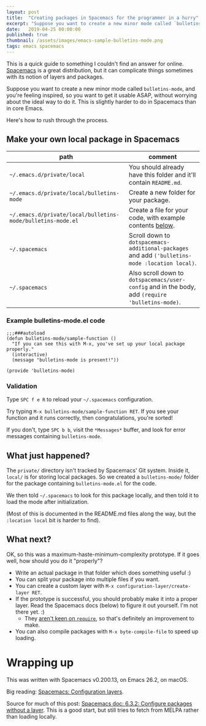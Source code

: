 ```yaml
---
layout: post
title:	"Creating packages in Spacemacs for the programmer in a hurry"
excerpt: "Suppose you want to create a new minor mode called `bulletins-mode`, and you're feeling inspired, so you want to get it usable ASAP, without worrying about the ideal way to do it. This is slightly harder to do in Spacemacs than in core Emacs."
date:	2019-04-25 00:00:00
published: true
thumbnail: /assets/images/emacs-sample-bulletins-mode.png
tags: emacs spacemacs
---
```


This is a quick guide to something I couldn't find an answer for online. [Spacemacs](http://spacemacs.org/) is a great distribution, but it can complicate things sometimes with its notion of layers and packages.

Suppose you want to create a new minor mode called `bulletins-mode`, and you're feeling inspired, so you want to get it usable ASAP, without worrying about the ideal way to do it. This is slightly harder to do in Spacemacs than in core Emacs.

Here's how to rush through the process.

## Make your own local package in Spacemacs

| path | comment |
|---|---|
| `~/.emacs.d/private/local` | You should already have this folder and it'll contain `README.md`. |
| `~/.emacs.d/private/local/bulletins-mode` | Create a new folder for your package. |
| `~/.emacs.d/private/local/bulletins-mode/bulletins-mode.el` | Create a file for your code, with example contents [below](#example-bulletins-modeel-code). |
| `~/.spacemacs` | Scroll down to `dotspacemacs-additional-packages` and add `('bulletins-mode :location local)`. |
| `~/.spacemacs` | Also scroll down to `dotspacemacs/user-config` and in the body, add `(require 'bulletins-mode)`. |

### Example bulletins-mode.el code
```elisp
;;;###autoload
(defun bulletins-mode/sample-function ()
  "If you can see this with M-x, you've set up your local package properly."
  (interactive)
  (message "bulletins-mode is present!"))

(provide 'bulletins-mode)
```

### Validation

Type `SPC f e R` to reload your `~/.spacemacs` configuration.

Try typing `M-x bulletins-mode/sample-function RET`. If you see your function and it runs correctly, then congratulations, you're sorted!

If you don't, type `SPC b b`, visit the `*Messages*` buffer, and look for error messages containing `bulletins-mode`.

## What just happened?

The `private/` directory isn't tracked by Spacemacs' Git system. Inside it, `local/` is for storing local packages. So we created a `bulletins-mode/` folder for the package containing `bulletins-mode.el` for the code.

We then told `~/.spacemacs` to look for this package locally, and then told it to load the mode after initialization.

(Most of this is documented in the README.md files along the way, but the `:location local` bit is harder to find).

## What next?

OK, so this was a maximum-haste-minimum-complexity prototype. If it goes well, how should you do it "properly"?

- Write an actual package in that folder which does something useful :)
- You can split your package into multiple files if you want.
- You can create a custom layer with `M-x configuration-layer/create-layer RET`.
- If the prototype is successful, you should probably make it into a proper layer. Read the Spacemacs docs (below) to figure it out yourself. I'm not there yet. :)
  - They [aren't keen on `require`](http://develop.spacemacs.org/doc/LAYERS.html#no-require), so that's definitely an improvement to make.
- You can also compile packages with `M-x byte-compile-file` to speed up loading.

# Wrapping up

This was written with Spacemacs v0.200.13, on Emacs 26.2, on macOS.

Big reading: [Spacemacs: Configuration layers](http://develop.spacemacs.org/doc/LAYERS.html).

Source for much of this post: [Spacemacs doc: 6.3.2: Configure packages without a layer](http://develop.spacemacs.org/doc/DOCUMENTATION.html#without-a-layer). This is a good start, but still tries to fetch from MELPA rather than loading locally.
